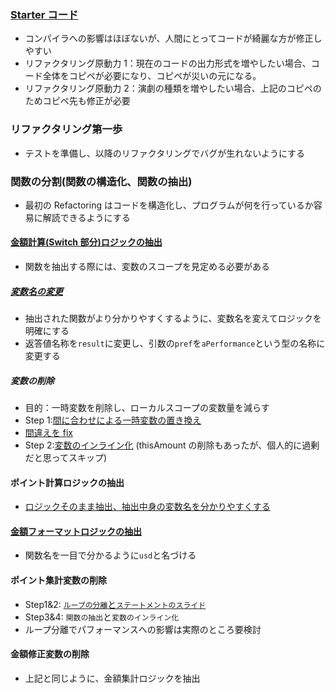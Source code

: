 ### [Starter コード](https://github.com/jinyongnan810/refactoring/commit/0df33e535d47bc479a904ed3caa258feec0d62e1)

- コンパイラへの影響はほぼないが、人間にとってコードが綺麗な方が修正しやすい
- リファクタリング原動力 1：現在のコードの出力形式を増やしたい場合、コード全体をコピペが必要になり、コピペが災いの元になる。
- リファクタリング原動力 2：演劇の種類を増やしたい場合、上記のコピペのためコピペ先も修正が必要

### リファクタリング第一歩

- テストを準備し、以降のリファクタリングでバグが生れないようにする

### 関数の分割(関数の構造化、関数の抽出)

- 最初の Refactoring はコードを構造化し、プログラムが何を行っているか容易に解読できるようにする

#### [金額計算(Switch 部分)ロジックの抽出](https://github.com/jinyongnan810/refactoring/commit/506d24ed6c25bf272af4a8dbe51ec77cf57f3920)

- 関数を抽出する際には、変数のスコープを見定める必要がある

##### [変数名の変更](https://github.com/jinyongnan810/refactoring/commit/f823ac0bda8dfccffbcfc4fe655c374f71fcef1f)

- 抽出された関数がより分かりやすくするように、変数名を変えてロジックを明確にする
- 返答値名称を`result`に変更し、引数の`pref`を`aPerformance`という型の名称に変更する

##### 変数の削除

- 目的：一時変数を削除し、ローカルスコープの変数量を減らす
- Step 1:[間に合わせによる一時変数の置き換え](https://github.com/jinyongnan810/refactoring/commit/d78fe96d421913474b24f2b53af18eca7db2f9f6#diff-dd9e87fcdc315898d854026f42e7454b873ba7446e84c7b01f534e38229ef7ae)
- [間違えを fix](https://github.com/jinyongnan810/refactoring/commit/4cdda5376fe08f4f3ccd31b2c96f998d37eeaa02#diff-dd9e87fcdc315898d854026f42e7454b873ba7446e84c7b01f534e38229ef7ae)
- Step 2:[変数のインライン化](https://github.com/jinyongnan810/refactoring/commit/8b29d090a2fb481bd408f9fe8de73cb23aecadba) (thisAmount の削除もあったが、個人的に過剰だと思ってスキップ)

#### ポイント計算ロジックの抽出

- [ロジックそのまま抽出、抽出中身の変数名を分かりやすくする](https://github.com/jinyongnan810/refactoring/commit/3844195d4dc232c7acb1f8cbfc48a22067bb30ee)

#### [金額フォーマットロジックの抽出](https://github.com/jinyongnan810/refactoring/commit/8ef4740efaf028006aff2362d617931a2de0f31a#diff-dd9e87fcdc315898d854026f42e7454b873ba7446e84c7b01f534e38229ef7ae)

- 関数名を一目で分かるように`usd`と名づける

#### ポイント集計変数の削除

- Step1&2: [`ループの分離`と`ステートメントのスライド`](https://github.com/jinyongnan810/refactoring/commit/9c42ffe3c614b3f78a6f1f30d5e1a4c920c32bfa#diff-dd9e87fcdc315898d854026f42e7454b873ba7446e84c7b01f534e38229ef7ae)
- Step3&4: `関数の抽出`と`変数のインライン化`
- ループ分離でパフォーマンスへの影響は実際のところ要検討

#### 金額修正変数の削除

- 上記と同じように、金額集計ロジックを抽出
